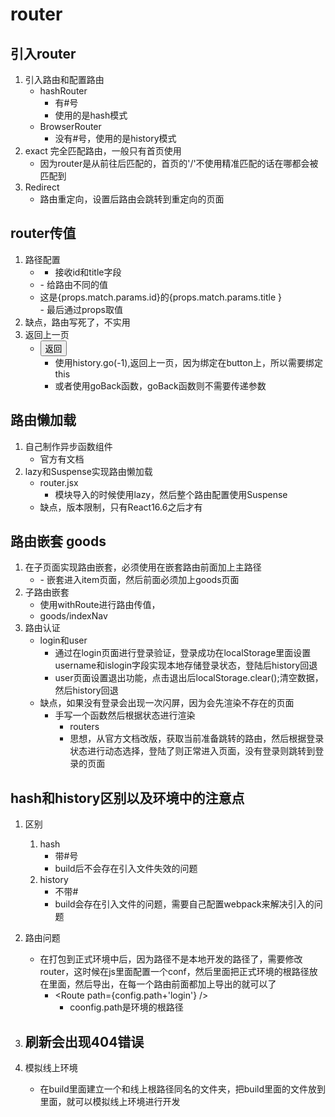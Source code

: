 # router
## 引入router
1. 引入路由和配置路由
    - hashRouter
        - 有#号
        - 使用的是hash模式
    - BrowserRouter
        - 没有#号，使用的是history模式
2. exact 完全匹配路由，一般只有首页使用
    - 因为router是从前往后匹配的，首页的'/'不使用精准匹配的话在哪都会被匹配到
3. Redirect
    - 路由重定向，设置后路由会跳转到重定向的页面
## router传值
1. 路径配置
    - <Route path='/My/details/:id/:title' component={Details}></Route>
        - 接收id和title字段
    - <Link to="/My/details/2/demo2">
        - 给路由不同的值
    - <div>这是{props.match.params.id}的{props.match.params.title }</div>
        - 最后通过props取值
2. 缺点，路由写死了，不实用
3. 返回上一页
    - <button onClick={props.history.go.bind(this,-1)}>返回</button>
        - 使用history.go(-1),返回上一页，因为绑定在button上，所以需要绑定this
        - 或者使用goBack函数，goBack函数则不需要传递参数 

## 路由懒加载
1. 自己制作异步函数组件
    - 官方有文档
2. lazy和Suspense实现路由懒加载
    - router.jsx
        - 模块导入的时候使用lazy，然后整个路由配置使用Suspense
    - 缺点，版本限制，只有React16.6之后才有

## 路由嵌套 goods
1. 在子页面实现路由嵌套，必须使用在嵌套路由前面加上主路径
    - <Route path="/goods/item" component={Item} />
        - 嵌套进入item页面，然后前面必须加上goods页面
2. 子路由嵌套
    - 使用withRoute进行路由传值，
    - goods/indexNav
3. 路由认证
    - login和user
        - 通过在login页面进行登录验证，登录成功在localStorage里面设置username和islogin字段实现本地存储登录状态，登陆后history回退
        - user页面设置退出功能，点击退出后localStorage.clear();清空数据，然后history回退
    - 缺点，如果没有登录会出现一次闪屏，因为会先渲染不存在的页面
        - 手写一个函数然后根据状态进行渲染
            - routers
            - 思想，从官方文档改版，获取当前准备跳转的路由，然后根据登录状态进行动态选择，登陆了则正常进入页面，没有登录则跳转到登录的页面

## hash和history区别以及环境中的注意点
1. 区别
    1. hash
        - 带#号
        - build后不会存在引入文件失效的问题
    2. history
        - 不带#
        - build会存在引入文件的问题，需要自己配置webpack来解决引入的问题

2. 路由问题
    - 在打包到正式环境中后，因为路径不是本地开发的路径了，需要修改router，这时候在js里面配置一个conf，然后里面把正式环境的根路径放在里面，然后导出，在每一个路由前面都加上导出的就可以了
        - <Route path={config.path+'login'} />
            - coonfig.path是环境的根路径
3. 刷新会出现404错误
    - 
4. 模拟线上环境
    - 在build里面建立一个和线上根路径同名的文件夹，把build里面的文件放到里面，就可以模拟线上环境进行开发